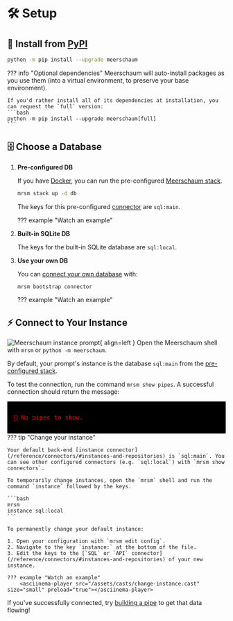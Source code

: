 <link rel="stylesheet" type="text/css" href="/assets/css/asciinema-player.css" />
<script src="/assets/js/asciinema-player.js"></script>

# 🛠️ Setup

## 🐍 Install from [PyPI](https://pypi.org/project/meerschaum/)

```bash
python -m pip install --upgrade meerschaum
```

??? info "Optional dependencies"
    Meerschaum will auto-install packages as you use them (into a virtual environment, to preserve your base environment).

    If you'd rather install all of its dependencies at installation, you can request the `full` version:
    ```bash
    python -m pip install --upgrade meerschaum[full]
    ```

## 🗄️ Choose a Database

1. **Pre-configured DB**  

    If you have [Docker](https://www.docker.com/get-started), you can run the pre-configured [Meerschaum stack](/reference/stack/).

    ```bash
    mrsm stack up -d db
    ```

    The keys for this pre-configured [connector](/reference/connectors/) are `sql:main`.

    ??? example "Watch an example"
        <asciinema-player src="/assets/casts/stack.cast" size="small" preload="true" rows="10"></asciinema-player>

2. **Built-in SQLite DB**  

    The keys for the built-in SQLite database are `sql:local`.

3. **Use your own DB**  

    You can [connect your own database](/reference/connectors/#creating-a-connector) with:

    ```bash
    mrsm bootstrap connector
    ```

    ??? example "Watch an example"
        <asciinema-player src="/assets/casts/bootstrap-connector.cast" size="small" preload="true"></asciinema-player>

## ⚡ Connect to Your Instance

![Meerschaum instance prompt](/assets/screenshots/prompt.png){ align=left } Open the Meerschaum shell with `mrsm` or `python -m meerschaum`.

By default, your prompt's instance is the database `sql:main` from the [pre-configured stack](/reference/stack/).

To test the connection, run the command `mrsm show pipes`. A successful connection should return the message:
<div style="background-color: black; padding: 15px;">
<pre style="color: red">💢 No pipes to show.</pre>
</div>
??? tip "Change your instance"

    Your default back-end [instance connector](/reference/connectors/#instances-and-repositories) is `sql:main`. You can see other configured connectors (e.g. `sql:local`) with `mrsm show connectors`.

    To temporarily change instances, open the `mrsm` shell and run the command `instance` followed by the keys.

    ```bash
    mrsm
    instance sql:local
    ```

    To permanently change your default instance:

    1. Open your configuration with `mrsm edit config`.
    2. Navigate to the key `instance:` at the bottom of the file.
    3. Edit the keys to the [`SQL` or `API` connector](/reference/connectors/#instances-and-repositories) of your new instance.

    ??? example "Watch an example"
        <asciinema-player src="/assets/casts/change-instance.cast" size="small" preload="true"></asciinema-player>

If you've successfully connected, try [building a pipe](bootstrap/) to get that data flowing!
